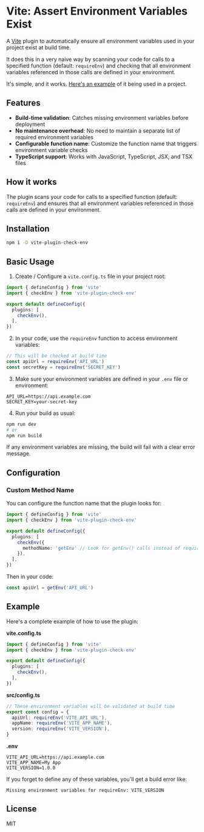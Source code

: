 # Vite: Assert Environment Variables Exist

A [Vite](https://vitejs.dev/) plugin to automatically ensure all environment variables used in your project exist at build time.

It does this in a very naive way by scanning your code for calls to a specified function (default: `requireEnv`) and checking that all environment variables referenced in those calls are defined in your environment.

It's simple, and it works. [Here's an example](https://github.com/iloveitaly/python-starter-template) of it being used in a project.

## Features

- **Build-time validation**: Catches missing environment variables before deployment
- **No maintenance overhead**: No need to maintain a separate list of required environment variables
- **Configurable function name**: Customize the function name that triggers environment variable checks
- **TypeScript support**: Works with JavaScript, TypeScript, JSX, and TSX files

## How it works

The plugin scans your code for calls to a specified function (default: `requireEnv`) and ensures that all environment variables referenced in those calls are defined in your environment.

## Installation

```bash
npm i -D vite-plugin-check-env
```

## Basic Usage

1. Create / Configure a `vite.config.ts` file in your project root:

```ts
import { defineConfig } from 'vite'
import { checkEnv } from 'vite-plugin-check-env'

export default defineConfig({
  plugins: [
    checkEnv(),
  ],
})
```

2. In your code, use the `requireEnv` function to access environment variables:

```ts
// This will be checked at build time
const apiUrl = requireEnv('API_URL')
const secretKey = requireEnv('SECRET_KEY')
```

3. Make sure your environment variables are defined in your `.env` file or environment:

```env
API_URL=https://api.example.com
SECRET_KEY=your-secret-key
```

4. Run your build as usual:

```bash
npm run dev
# or
npm run build
```

If any environment variables are missing, the build will fail with a clear error message.

## Configuration

### Custom Method Name

You can configure the function name that the plugin looks for:

```ts
import { defineConfig } from 'vite'
import { checkEnv } from 'vite-plugin-check-env'

export default defineConfig({
  plugins: [
    checkEnv({
      methodName: 'getEnv' // Look for getEnv() calls instead of requireEnv()
    }),
  ],
})
```

Then in your code:

```ts
const apiUrl = getEnv('API_URL')
```

## Example

Here's a complete example of how to use the plugin:

**vite.config.ts**
```ts
import { defineConfig } from 'vite'
import { checkEnv } from 'vite-plugin-check-env'

export default defineConfig({
  plugins: [
    checkEnv(),
  ],
})
```

**src/config.ts**
```ts
// These environment variables will be validated at build time
export const config = {
  apiUrl: requireEnv('VITE_API_URL'),
  appName: requireEnv('VITE_APP_NAME'),
  version: requireEnv('VITE_VERSION'),
}
```

**.env**
```env
VITE_API_URL=https://api.example.com
VITE_APP_NAME=My App
VITE_VERSION=1.0.0
```

If you forget to define any of these variables, you'll get a build error like:

```
Missing environment variables for requireEnv: VITE_VERSION
```

## License

MIT
